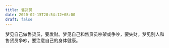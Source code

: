 ```yaml
---
title: 售货员
date: 2020-02-15T20:54:12+08:00
draft: false
---
```


梦见自己做售货员，要发财。梦见自己和售货员吵架或争吵，要失财。梦见别人和售货员争吵，要注意自己的身体健康。